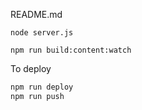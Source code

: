 README.md

```
node server.js
```

```
npm run build:content:watch
```


To deploy
```sh
npm run deploy
npm run push
```

